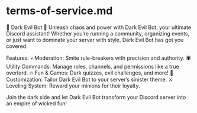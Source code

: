 # terms-of-service.md
👿 Dark Evil Bot 👿
Unleash chaos and power with Dark Evil Bot, your ultimate Discord assistant! Whether you’re running a community, organizing events, or just want to dominate your server with style, Dark Evil Bot has got you covered.

Features:
💀 Moderation: Smite rule-breakers with precision and authority.
🕷️ Utility Commands: Manage roles, channels, and permissions like a true overlord.
🔥 Fun & Games: Dark quizzes, evil challenges, and more!
🌌 Customization: Tailor Dark Evil Bot to your server’s sinister theme.
⚔️ Leveling System: Reward your minions for their loyalty.

Join the dark side and let Dark Evil Bot transform your Discord server into an empire of wicked fun!
